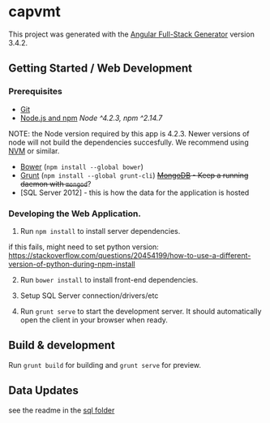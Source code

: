 # capvmt

This project was generated with the [Angular Full-Stack Generator](https://github.com/DaftMonk/generator-angular-fullstack) version 3.4.2.

## Getting Started / Web Development  

### Prerequisites

- [Git](https://git-scm.com/)
- [Node.js and npm](nodejs.org) *Node ^4.2.3, npm ^2.14.7*

NOTE: the Node version required by this app is 4.2.3. Newer versions of node will not build the dependencies succesfully. We recommend using [NVM](https://github.com/creationix/nvm) or similar. 

- [Bower](bower.io) (`npm install --global bower`)
- [Grunt](http://gruntjs.com/) (`npm install --global grunt-cli`)
~~[MongoDB](https://www.mongodb.org/) - Keep a running daemon with `mongod`~~?
- [SQL Server 2012] - this is how the data for the application is hosted

### Developing the Web Application. 

1. Run `npm install` to install server dependencies.

if this fails, might need to set python version: https://stackoverflow.com/questions/20454199/how-to-use-a-different-version-of-python-during-npm-install

2. Run `bower install` to install front-end dependencies.

3. Setup SQL Server connection/drivers/etc

4. Run `grunt serve` to start the development server. It should automatically open the client in your browser when ready.

## Build & development

Run `grunt build` for building and `grunt serve` for preview.

## Data Updates

see the readme in the [sql folder](https://github.com/BayAreaMetro/CAPVMT/blob/Development/sql/readme.md)
